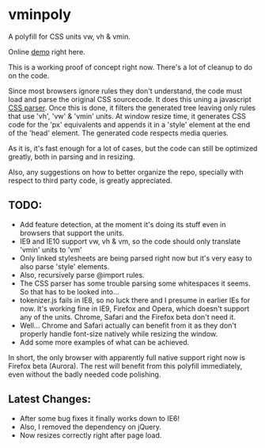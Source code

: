 vminpoly
========

A polyfill for CSS units vw, vh &amp; vmin.

Online [demo](http://saabi.github.com/vminpoly) right here.

This is a working proof of concept right now. There's a lot of cleanup to do on the code.

Since most browsers ignore rules they don't understand, the code must load and parse the original CSS sourcecode. It does this uning a javascript [CSS parser](https://github.com/tabatkins/css-parser). Once this is done, it filters the generated tree leaving only rules that use 'vh', 'vw' & 'vmin' units.
At window resize time, it generates CSS code for the 'px' equivalents and appends it in a 'style' element at the end of the 'head' element. The generated code respects media queries.

As it is, it's fast enough for a lot of cases, but the code can still be optimized greatly, both in parsing and in resizing.

Also, any suggestions on how to better organize the repo, specially with respect to third party code, is greatly appreciated.

TODO:
-----

* Add feature detection, at the moment it's doing its stuff even in browsers that support the units.
* IE9 and IE10 support vw, vh & vm, so the code should only translate 'vmin' units to 'vm'
* Only linked stylesheets are being parsed right now but it's very easy to also parse 'style' elements.
* Also, recursively parse @import rules.
* The CSS parser has some trouble parsing some whitespaces it seems. So that has to be looked into...
* tokenizer.js fails in IE8, so no luck there and I presume in earlier IEs for now. It's working fine in IE9, Firefox and Opera, which doesn't support any of the units. Chrome, Safari and the Firefox beta don't need it.
* Well... Chrome and Safari actually can benefit from it as they don't properly handle font-size natively while resizing the window.
* Add some more examples of what can be achieved.

In short, the only browser with apparently full native support right now is Firefox beta (Aurora). The rest will benefit from this polyfill immediately, even without the badly needed code polishing.

Latest Changes:
---------------

* After some bug fixes it finally works down to IE6!
* Also, I removed the dependency on jQuery.
* Now resizes correctly right after page load.